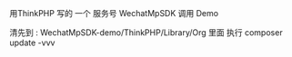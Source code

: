 用ThinkPHP 写的 一个 服务号 WechatMpSDK 调用 Demo

清先到 : WechatMpSDK-demo/ThinkPHP/Library/Org  里面 执行 composer update -vvv
